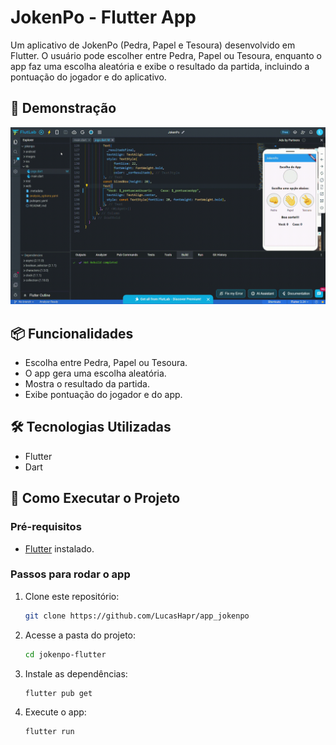 # JokenPo - Flutter App

Um aplicativo de JokenPo (Pedra, Papel e Tesoura) desenvolvido em Flutter. O usuário pode escolher entre Pedra, Papel ou Tesoura, enquanto o app faz uma escolha aleatória e exibe o resultado da partida, incluindo a pontuação do jogador e do aplicativo.

## 🎥 Demonstração

![Demonstração do App](videos/apresentacaoApp.gif)

## 📦 Funcionalidades

- Escolha entre Pedra, Papel ou Tesoura.
- O app gera uma escolha aleatória.
- Mostra o resultado da partida.
- Exibe pontuação do jogador e do app.

## 🛠 Tecnologias Utilizadas

- Flutter
- Dart

## 🚀 Como Executar o Projeto

### Pré-requisitos

- [Flutter](https://flutter.dev/docs/get-started/install) instalado.

### Passos para rodar o app

1. Clone este repositório:

   ```sh
   git clone https://github.com/LucasHapr/app_jokenpo
   ```

2. Acesse a pasta do projeto:

   ```sh
   cd jokenpo-flutter
   ```

3. Instale as dependências:

   ```sh
   flutter pub get
   ```

4. Execute o app:

   ```sh
   flutter run
   ```
